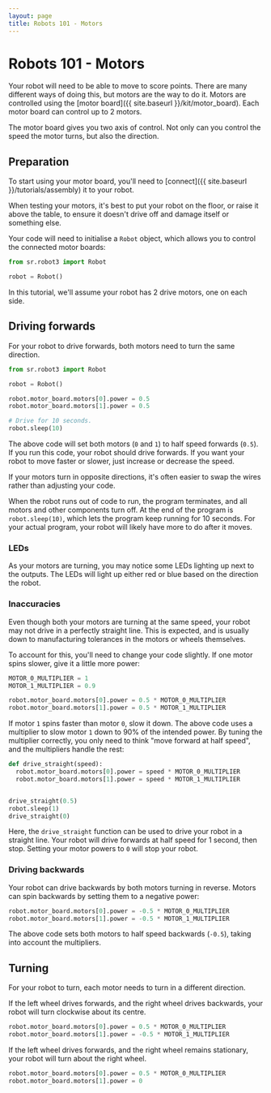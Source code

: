 ```yaml
---
layout: page
title: Robots 101 - Motors
---
```


# Robots 101 - Motors

Your robot will need to be able to move to score points. There are many different ways of doing this, but motors are the way to do it. Motors are controlled using the [motor board]({{ site.baseurl }}/kit/motor_board). Each motor board can control up to 2 motors.

The motor board gives you two axis of control. Not only can you control the speed the motor turns, but also the direction.

## Preparation

To start using your motor board, you'll need to [connect]({{ site.baseurl }}/tutorials/assembly) it to your robot.

When testing your motors, it's best to put your robot on the floor, or raise it above the table, to ensure it doesn't drive off and damage itself or something else.

Your code will need to initialise a `Robot` object, which allows you to control the connected motor boards:

~~~~~ python
from sr.robot3 import Robot

robot = Robot()
~~~~~

In this tutorial, we'll assume your robot has 2 drive motors, one on each side.

## Driving forwards

For your robot to drive forwards, both motors need to turn the same direction.

~~~~~ python
from sr.robot3 import Robot

robot = Robot()

robot.motor_board.motors[0].power = 0.5
robot.motor_board.motors[1].power = 0.5

# Drive for 10 seconds.
robot.sleep(10)
~~~~~

The above code will set both motors (`0` and `1`) to half speed forwards (`0.5`). If you run this code, your robot should drive forwards. If you want your robot to move faster or slower, just increase or decrease the speed.

<div class="info">
If your motors turn in opposite directions, it's often easier to swap the wires rather than adjusting your code.
</div>

When the robot runs out of code to run, the program terminates, and all motors and other components turn off. At the end of the program is `robot.sleep(10)`, which lets the program keep running for 10 seconds. For your actual program, your robot will likely have more to do after it moves.

### LEDs

As your motors are turning, you may notice some LEDs lighting up next to the outputs. The LEDs will light up either red or blue based on the direction the robot.

### Inaccuracies

Even though both your motors are turning at the same speed, your robot may not drive in a perfectly straight line. This is expected, and is usually down to manufacturing tolerances in the motors or wheels themselves.

To account for this, you'll need to change your code slightly. If one motor spins slower, give it a little more power:

~~~~~ python
MOTOR_0_MULTIPLIER = 1
MOTOR_1_MULTIPLIER = 0.9

robot.motor_board.motors[0].power = 0.5 * MOTOR_0_MULTIPLIER
robot.motor_board.motors[1].power = 0.5 * MOTOR_1_MULTIPLIER
~~~~~

If motor `1` spins faster than motor `0`, slow it down. The above code uses a multiplier to slow motor `1` down to 90% of the intended power. By tuning the multiplier correctly, you only need to think "move forward at half speed", and the multipliers handle the rest:

~~~~~ python
def drive_straight(speed):
  robot.motor_board.motors[0].power = speed * MOTOR_0_MULTIPLIER
  robot.motor_board.motors[1].power = speed * MOTOR_1_MULTIPLIER


drive_straight(0.5)
robot.sleep(1)
drive_straight(0)
~~~~~

Here, the `drive_straight` function can be used to drive your robot in a straight line. Your robot will drive forwards at half speed for 1 second, then stop. Setting your motor powers to `0` will stop your robot.

### Driving backwards

Your robot can drive backwards by both motors turning in reverse. Motors can spin backwards by setting them to a negative power:

~~~~~ python
robot.motor_board.motors[0].power = -0.5 * MOTOR_0_MULTIPLIER
robot.motor_board.motors[1].power = -0.5 * MOTOR_1_MULTIPLIER
~~~~~

The above code sets both motors to half speed backwards (`-0.5`), taking into account the multipliers.

## Turning

For your robot to turn, each motor needs to turn in a different direction.

If the left wheel drives forwards, and the right wheel drives backwards, your robot will turn clockwise about its centre.

~~~~~ python
robot.motor_board.motors[0].power = 0.5 * MOTOR_0_MULTIPLIER
robot.motor_board.motors[1].power = -0.5 * MOTOR_1_MULTIPLIER
~~~~~

If the left wheel drives forwards, and the right wheel remains stationary, your robot will turn about the right wheel.

~~~~~ python
robot.motor_board.motors[0].power = 0.5 * MOTOR_0_MULTIPLIER
robot.motor_board.motors[1].power = 0
~~~~~
